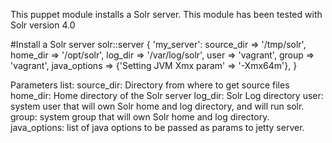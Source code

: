 This puppet module installs a Solr server. This module has been tested with Solr version 4.0


#Install a Solr server
	solr::server { 'my_server':
	  source_dir    => '/tmp/solr',
	  home_dir      => '/opt/solr',
	  log_dir       => '/var/log/solr',
	  user          => 'vagrant',
	  group         => 'vagrant',
	  java_options  => {'Setting JVM Xmx param' => '-Xmx64m'},
	}

Parameters list:
	source_dir: Directory from where to get source files
	home_dir: Home directory of the Solr server
	log_dir: Solr Log directory
	user: system user that will own Solr home and log directory, and will run solr.
	group: system group that will own Solr home and log directory.
	java_options: list of java options to be passed as params to jetty server.
  

